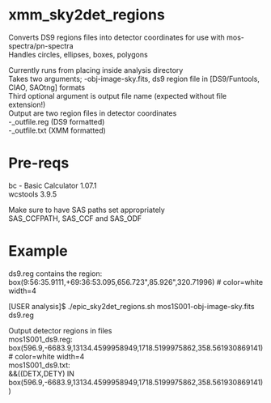 # xmm_sky2det_regions  
  
Converts DS9 regions files into detector coordinates for use with mos-spectra/pn-spectra  
Handles circles, ellipses, boxes, polygons  
  
Currently runs from placing inside analysis directory  
Takes two arguments; <detector><exposure>-obj-image-sky.fits, ds9 region file in [DS9/Funtools, CIAO, SAOtng] formats  
Third optional argument is output file name (expected without file extension!)  
Output are two region files in detector coordinates  
  -<detector><exposure>_outfile.reg (DS9 formatted)  
  -<detector><exposure>_outfile.txt (XMM formatted)  
  
# Pre-reqs  
bc - Basic Calculator 1.07.1  
wcstools 3.9.5  
  
Make sure to have SAS paths set appropriately  
SAS_CCFPATH, SAS_CCF and SAS_ODF  
  
# Example  
  
ds9.reg contains the region:  
 box(9:56:35.9111,+69:36:53.095,656.723",85.926",320.71996) # color=white width=4  
  
[USER analysis]$ ./epic_sky2det_regions.sh mos1S001-obj-image-sky.fits ds9.reg  
  
Output detector regions in files  
 mos1S001_ds9.reg:  
  box(596.9,-6683.9,13134.4599958949,1718.5199975862,358.561930869141) # color=white width=4  
 mos1S001_ds9.txt:  
  &&((DETX,DETY) IN box(596.9,-6683.9,13134.4599958949,1718.5199975862,358.561930869141))  
